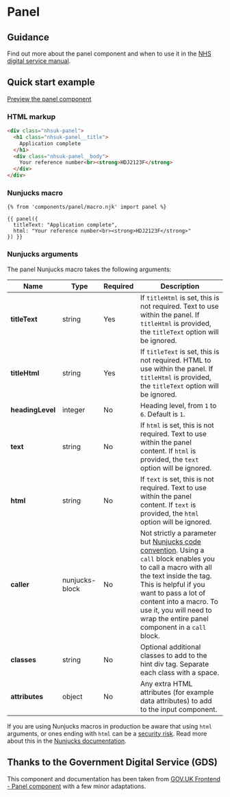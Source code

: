 # Panel

## Guidance

Find out more about the panel component and when to use it in the [NHS digital service manual](https://service-manual.nhs.uk/design-system/components/panel).

## Quick start example

[Preview the panel component](https://nhsuk.github.io/nhsuk-frontend/components/panel/index.html)

### HTML markup

```html
<div class="nhsuk-panel">
  <h1 class="nhsuk-panel__title">
    Application complete
  </h1> 
  <div class="nhsuk-panel__body">
    Your reference number<br><strong>HDJ2123F</strong>
  </div>
</div>
```

### Nunjucks macro

```
{% from 'components/panel/macro.njk' import panel %}

{{ panel({
  titleText: "Application complete",
  html: "Your reference number<br><strong>HDJ2123F</strong>"
}) }}
```

### Nunjucks arguments

The panel Nunjucks macro takes the following arguments:

| Name                    | Type           | Required | Description                                                                                                                                    |
| ----------------------- | -------------- | -------- | ---------------------------------------------------------------------------------------------------------------------------------------------- |
| **titleText**           | string         | Yes      | If `titleHtml` is set, this is not required. Text to use within the panel. If `titleHtml` is provided, the `titleText` option will be ignored. |
| **titleHtml**           | string         | Yes      | If `titleText` is set, this is not required. HTML to use within the panel. If `titleHtml` is provided, the `titleText` option will be ignored. |
| **headingLevel**        | integer        | No       | Heading level, from `1` to `6`. Default is `1`.                                                                                                |
| **text**                | string         | No       | If `html` is set, this is not required. Text to use within the panel content. If `html` is provided, the `text` option will be ignored.        |
| **html**                | string         | No       | If `text` is set, this is not required. Text to use within the panel content. If `text` is provided, the `html` option will be ignored.        |
| **caller**              | nunjucks-block | No       | Not strictly a parameter but [Nunjucks code convention](https://mozilla.github.io/nunjucks/templating.html#call). Using a `call` block enables you to call a macro with all the text inside the tag. This is helpful if you want to pass a lot of content into a macro. To use it, you will need to wrap the entire panel component in a `call` block.                                      |
| **classes**             | string         | No       | Optional additional classes to add to the hint div tag. Separate each class with a space.                                                      |
| **attributes**          | object         | No       | Any extra HTML attributes (for example data attributes) to add to the input component.                                                         |

If you are using Nunjucks macros in production be aware that using `html` arguments, or ones ending with `html` can be a [security risk](https://developer.mozilla.org/en-US/docs/Glossary/Cross-site_scripting). Read more about this in the [Nunjucks documentation](https://mozilla.github.io/nunjucks/api.html#user-defined-templates-warning).

## Thanks to the Government Digital Service (GDS)

This component and documentation has been taken from [GOV.UK Frontend - Panel component](https://github.com/alphagov/govuk-frontend/tree/main/package/govuk/components/panel) with a few minor adaptations.
